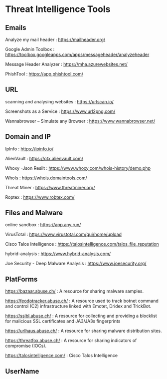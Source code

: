 



# Threat Intelligence Tools

## Emails

Analyze my mail header : https://mailheader.org/

Google Admin Toolbox : https://toolbox.googleapps.com/apps/messageheader/analyzeheader
 
Message Header Analyzer : https://mha.azurewebsites.net/

PhishTool : https://app.phishtool.com/


## URL

scanning and analysing websites : https://urlscan.io/

Screenshots as a Service : https://www.url2png.com/

 Wannabrowser – Simulate any Browser : https://www.wannabrowser.net/




## Domain and IP

IpInfo : https://ipinfo.io/

AlienVault : https://otx.alienvault.com/

Whoxy -Json Resilt : https://www.whoxy.com/whois-history/demo.php

WhoIs : https://whois.domaintools.com/

Threat Miner : https://www.threatminer.org/

Roptex : https://www.robtex.com/


## Files and Malware

online sandbox : https://app.any.run/

VirusTotal : https://www.virustotal.com/gui/home/upload

Cisco Talos Intelligence : https://talosintelligence.com/talos_file_reputation

hybrid-analysis : https://www.hybrid-analysis.com/

Joe Security - Deep Malware Analysis : https://www.joesecurity.org/




## PlatForms


https://bazaar.abuse.ch/ :  A resource for sharing malware samples.

https://feodotracker.abuse.ch/ : A resource used to track botnet command and control (C2) infrastructure linked with Emotet, Dridex and TrickBot.

 https://sslbl.abuse.ch/ : A resource for collecting and providing a blocklist for malicious SSL certificates and JA3/JA3s fingerprints

https://urlhaus.abuse.ch/ : A resource for sharing malware distribution sites.

https://threatfox.abuse.ch/ : A resource for sharing indicators of compromise (IOCs).

https://talosintelligence.com/ : Cisco Talos Intelligence





## UserName







